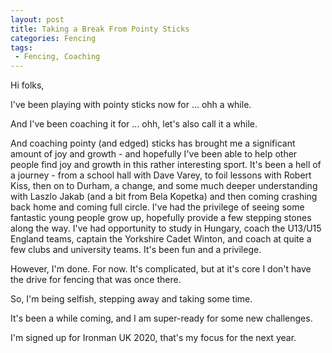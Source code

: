 ```yaml
---
layout: post
title: Taking a Break From Pointy Sticks
categories: Fencing
tags: 
 - Fencing, Coaching
---
```


Hi folks,

I've been playing with pointy sticks now for ... ohh a while.

And I've been coaching it for ... ohh, let's also call it a while.

And coaching pointy (and edged) sticks has brought me a significant amount of joy and growth - and hopefully I've been able to help other people find joy and growth in this rather interesting sport.  It's been a hell of a journey - from a school hall with Dave Varey, to foil lessons with Robert Kiss, then on to Durham, a change, and some much deeper understanding with Laszlo Jakab (and a bit from Bela Kopetka) and then coming crashing back home and coming full circle.  I've had the privilege of seeing some fantastic young people grow up, hopefully provide a few stepping stones along the way.  I've had opportunity to study in Hungary, coach the U13/U15 England teams, captain the Yorkshire Cadet Winton, and coach at quite a few clubs and university teams. It's been fun and a privilege.

However, I'm done.  For now.  It's complicated, but at it's core I don't have the drive for fencing that was once there.

So, I'm being selfish, stepping away and taking some time.

It's been a while coming, and I am super-ready for some new challenges.

I'm signed up for Ironman UK 2020, that's my focus for the next year.